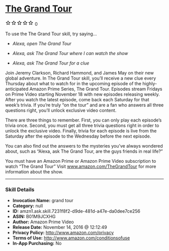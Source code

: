 # [The Grand Tour](http://alexa.amazon.com/#skills/amzn1.ask.skill.7231f8f2-d9de-481d-a47e-da0dee7ce256)
![0 stars](../../images/ic_star_border_black_18dp_1x.png)![0 stars](../../images/ic_star_border_black_18dp_1x.png)![0 stars](../../images/ic_star_border_black_18dp_1x.png)![0 stars](../../images/ic_star_border_black_18dp_1x.png)![0 stars](../../images/ic_star_border_black_18dp_1x.png) 0

To use the The Grand Tour skill, try saying...

* *Alexa, open The Grand Tour*

* *Alexa, ask The Grand Tour where I can watch the show*

* *Alexa, ask The Grand Tour for a clue*

Join Jeremy Clarkson, Richard Hammond, and James May on their new global adventure. In The Grand Tour skill, you’ll receive a new clue every Thursday about what to watch for in the upcoming episode of the highly-anticipated Amazon Prime Series, The Grand Tour. Episodes stream Fridays on Prime Video starting November 18 with new episodes releasing weekly.  After you watch the latest episode, come back each Saturday for that week’s trivia. If you’re truly “on the tour” and are a fan who answers all three questions right, you’ll unlock exclusive video content.
 
There are three things to remember. First, you can only play each episode’s trivia once. Second, you must get all three trivia questions right in order to unlock the exclusive video. Finally, trivia for each episode is live from the Saturday after the episode to the Wednesday before the next episode.
 
You can also find out the answers to the mysteries you’ve always wondered about, such as “Alexa, ask The Grand Tour, are the guys friends in real life?”
 
You must have an Amazon Prime or Amazon Prime Video subscription to watch “The Grand Tour” Visit www.amazon.com/TheGrandTour for more information about the show.

***

### Skill Details

* **Invocation Name:** grand tour
* **Category:** null
* **ID:** amzn1.ask.skill.7231f8f2-d9de-481d-a47e-da0dee7ce256
* **ASIN:** B01M9JCXHG
* **Author:** Amazon Prime Video
* **Release Date:** November 14, 2016 @ 12:12:49
* **Privacy Policy:** http://www.amazon.com/privacy
* **Terms of Use:** http://www.amazon.com/conditionsofuse
* **In-App Purchasing:** No
